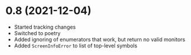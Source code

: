 # 0.8 (2021-12-04)

- Started tracking changes
- Switched to poetry
- Added ignoring of enumerators that work, but return no valid monitors
- Added `ScreenInfoError` to list of top-level symbols
